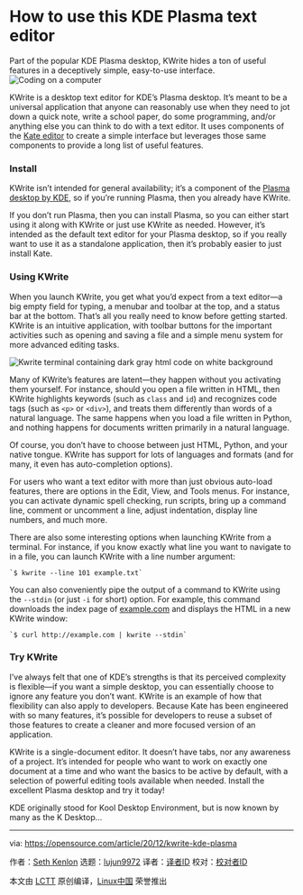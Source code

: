 [#]: collector: (lujun9972)
[#]: translator: ( )
[#]: reviewer: ( )
[#]: publisher: ( )
[#]: url: ( )
[#]: subject: (How to use this KDE Plasma text editor)
[#]: via: (https://opensource.com/article/20/12/kwrite-kde-plasma)
[#]: author: (Seth Kenlon https://opensource.com/users/seth)

How to use this KDE Plasma text editor
======
Part of the popular KDE Plasma desktop, KWrite hides a ton of useful
features in a deceptively simple, easy-to-use interface.
![Coding on a computer][1]

KWrite is a desktop text editor for KDE’s Plasma desktop. It’s meant to be a universal application that anyone can reasonably use when they need to jot down a quick note, write a school paper, do some programming, and/or anything else you can think to do with a text editor. It uses components of the [Kate editor][2] to create a simple interface but leverages those same components to provide a long list of useful features.

### Install

KWrite isn’t intended for general availability; it’s a component of the [Plasma desktop by KDE][3], so if you’re running Plasma, then you already have KWrite.

If you don’t run Plasma, then you can install Plasma, so you can either start using it along with KWrite or just use KWrite as needed. However, it’s intended as the default text editor for your Plasma desktop, so if you really want to use it as a standalone application, then it’s probably easier to just install Kate.

### Using KWrite

When you launch KWrite, you get what you’d expect from a text editor—a big empty field for typing, a menubar and toolbar at the top, and a status bar at the bottom. That’s all you really need to know before getting started. KWrite is an intuitive application, with toolbar buttons for the important activities such as opening and saving a file and a simple menu system for more advanced editing tasks.

![Kwrite terminal containing dark gray html code on white background][4]

Many of KWrite’s features are latent—they happen without you activating them yourself. For instance, should you open a file written in HTML, then KWrite highlights keywords (such as `class` and `id`) and recognizes code tags (such as `<p>` or `<div>`), and treats them differently than words of a natural language. The same happens when you load a file written in Python, and nothing happens for documents written primarily in a natural
language.

Of course, you don’t have to choose between just HTML, Python, and your native tongue. KWrite has support for lots of languages and formats (and for many, it even has auto-completion options).

For users who want a text editor with more than just obvious auto-load features, there are options in the Edit, View, and Tools menus. For instance, you can activate dynamic spell checking, run scripts, bring up a command line, comment or uncomment a line, adjust indentation, display line numbers, and much more.

There are also some interesting options when launching KWrite from a terminal. For instance, if you know exactly what line you want to navigate to in a file, you can launch KWrite with a line number argument:


```
`$ kwrite --line 101 example.txt`
```

You can also conveniently pipe the output of a command to KWrite using the `--stdin` (or just `-i` for short) option. For example, this command downloads the index page of [example.com][5] and displays the HTML in a new KWrite window:


```
`$ curl http://example.com | kwrite --stdin`
```

### Try KWrite

I’ve always felt that one of KDE’s strengths is that its perceived complexity is flexible—if you want a simple desktop, you can essentially choose to ignore any feature you don’t want. KWrite is an example of how that flexibility can also apply to developers. Because Kate has been engineered with so many features, it’s possible for developers to reuse a subset of those features to create a cleaner and more focused version of an application.

KWrite is a single-document editor. It doesn’t have tabs, nor any awareness of a project. It’s intended for people who want to work on exactly one document at a time and who want the basics to be active by default, with a selection of powerful editing tools available when needed. Install the excellent Plasma desktop and try it today!

KDE originally stood for Kool Desktop Environment, but is now known by many as the K Desktop...

--------------------------------------------------------------------------------

via: https://opensource.com/article/20/12/kwrite-kde-plasma

作者：[Seth Kenlon][a]
选题：[lujun9972][b]
译者：[译者ID](https://github.com/译者ID)
校对：[校对者ID](https://github.com/校对者ID)

本文由 [LCTT](https://github.com/LCTT/TranslateProject) 原创编译，[Linux中国](https://linux.cn/) 荣誉推出

[a]: https://opensource.com/users/seth
[b]: https://github.com/lujun9972
[1]: https://opensource.com/sites/default/files/styles/image-full-size/public/lead-images/code_computer_laptop_hack_work.png?itok=aSpcWkcl (Coding on a computer)
[2]: https://opensource.com/article/20/12/kate-text-editor
[3]: https://opensource.com/article/19/12/linux-kde-plasma
[4]: https://opensource.com/sites/default/files/uploads/kwrite-31_days_kwrite-opensource.png (Kwrite terminal containing dark gray html code on white background)
[5]: http://example.com

